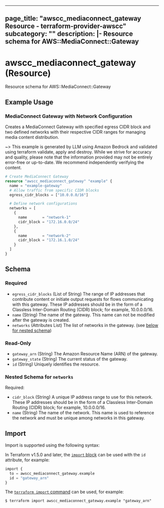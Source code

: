 
---
page_title: "awscc_mediaconnect_gateway Resource - terraform-provider-awscc"
subcategory: ""
description: |-
  Resource schema for AWS::MediaConnect::Gateway
---

# awscc_mediaconnect_gateway (Resource)

Resource schema for AWS::MediaConnect::Gateway

## Example Usage

### MediaConnect Gateway with Network Configuration

Creates a MediaConnect Gateway with specified egress CIDR block and two defined networks with their respective CIDR ranges for managing media content distribution.

~> This example is generated by LLM using Amazon Bedrock and validated using terraform validate, apply and destroy. While we strive for accuracy and quality, please note that the information provided may not be entirely error-free or up-to-date. We recommend independently verifying the content.

```terraform
# Create MediaConnect Gateway
resource "awscc_mediaconnect_gateway" "example" {
  name = "example-gateway"
  # Allow traffic from specific CIDR blocks
  egress_cidr_blocks = ["10.0.0.0/16"]

  # Define network configurations
  networks = [
    {
      name       = "network-1"
      cidr_block = "172.16.0.0/24"
    },
    {
      name       = "network-2"
      cidr_block = "172.16.1.0/24"
    }
  ]
}
```

<!-- schema generated by tfplugindocs -->
## Schema

### Required

- `egress_cidr_blocks` (List of String) The range of IP addresses that contribute content or initiate output requests for flows communicating with this gateway. These IP addresses should be in the form of a Classless Inter-Domain Routing (CIDR) block; for example, 10.0.0.0/16.
- `name` (String) The name of the gateway. This name can not be modified after the gateway is created.
- `networks` (Attributes List) The list of networks in the gateway. (see [below for nested schema](#nestedatt--networks))

### Read-Only

- `gateway_arn` (String) The Amazon Resource Name (ARN) of the gateway.
- `gateway_state` (String) The current status of the gateway.
- `id` (String) Uniquely identifies the resource.

<a id="nestedatt--networks"></a>
### Nested Schema for `networks`

Required:

- `cidr_block` (String) A unique IP address range to use for this network. These IP addresses should be in the form of a Classless Inter-Domain Routing (CIDR) block; for example, 10.0.0.0/16.
- `name` (String) The name of the network. This name is used to reference the network and must be unique among networks in this gateway.

## Import

Import is supported using the following syntax:

In Terraform v1.5.0 and later, the [`import` block](https://developer.hashicorp.com/terraform/language/import) can be used with the `id` attribute, for example:

```terraform
import {
  to = awscc_mediaconnect_gateway.example
  id = "gateway_arn"
}
```

The [`terraform import` command](https://developer.hashicorp.com/terraform/cli/commands/import) can be used, for example:

```shell
$ terraform import awscc_mediaconnect_gateway.example "gateway_arn"
```
